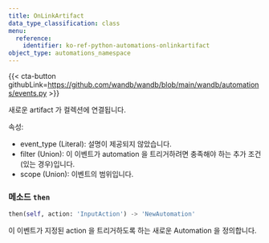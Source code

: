 ```yaml
---
title: OnLinkArtifact
data_type_classification: class
menu:
  reference:
    identifier: ko-ref-python-automations-onlinkartifact
object_type: automations_namespace
---
```


{{< cta-button githubLink=https://github.com/wandb/wandb/blob/main/wandb/automations/events.py >}}



새로운 artifact 가 컬렉션에 연결됩니다.

속성:
- event_type (Literal): 설명이 제공되지 않았습니다.
- filter (Union): 이 이벤트가 automation 을 트리거하려면 충족해야 하는 추가 조건(있는 경우)입니다.
- scope (Union): 이벤트의 범위입니다.

### <kbd>메소드</kbd> `then`
```python
then(self, action: 'InputAction') -> 'NewAutomation'
```
이 이벤트가 지정된 action 을 트리거하도록 하는 새로운 Automation 을 정의합니다.
